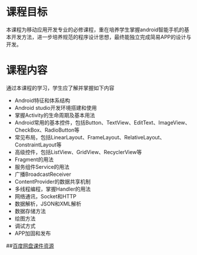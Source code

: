 # 课程目标
本课程为移动应用开发专业的必修课程，重在培养学生掌握android智能手机的基本开发方法，进一步培养规范的程序设计思想，最终能独立完成简易APP的设计与开发。
# 课程内容
通过本课程的学习，学生应了解并掌握如下内容
* Android特征和体系结构
* Android studio开发环境搭建和使用
* 掌握Activity的生命周期及基本用法
* Android常用的基本控件，包括Button、TextView、EditText、ImageView、CheckBox、RadioButton等
* 常见布局，包括LinearLayout、FrameLayout、RelativeLayout、ConstraintLayout等
* 高级控件，包括ListView、GridView、RecyclerView等
* Fragment的用法
* 服务组件Service的用法
* 广播BroadcastReceiver
* ContentProvider的数据共享机制
* 多线程编程，掌握Handler的用法
* 网络通讯，Socket和HTTP
* 数据解析，JSON和XML解析
* 数据存储方法
* 绘图方法
* 调试方式
* APP加固和发布

##[百度网盘课件资源](https://pan.baidu.com/s/1boUYhH1)
